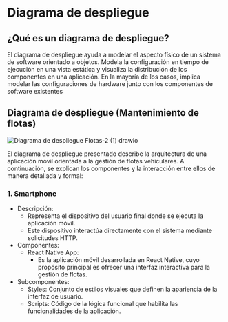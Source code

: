 <h1>Diagrama de despliegue</h1>

## ¿Qué es un diagrama de despliegue?

<p>El diagrama de despliegue ayuda a modelar el aspecto físico de un sistema de software orientado a objetos. Modela la configuración en tiempo de ejecución en una vista estática y visualiza la distribución de los componentes en una aplicación. En la mayoría de los casos, implica modelar las configuraciones de hardware junto con los componentes de software existentes</p>

## Diagrama de despliegue (Mantenimiento de flotas)

![Diagrama de despliegue Flotas-2 (1) drawio](https://github.com/user-attachments/assets/2902b39a-e0fe-427f-9c2a-19b9f82c1ced)

<p>El diagrama de despliegue presentado describe la arquitectura de una aplicación móvil orientada a la gestión de flotas vehiculares. A continuación, se explican los componentes y la interacción entre ellos de manera detallada y formal:</p>

### 1. Smartphone
* Descripción:
  * Representa el dispositivo del usuario final donde se ejecuta la aplicación móvil.
  * Este dispositivo interactúa directamente con el sistema mediante solicitudes HTTP.
* Componentes:
  * React Native App:
    * Es la aplicación móvil desarrollada en React Native, cuyo propósito principal es ofrecer una interfaz interactiva para la gestión de flotas.
* Subcomponentes:
  * Styles: Conjunto de estilos visuales que definen la apariencia de la interfaz de usuario.
  * Scripts: Código de la lógica funcional que habilita las funcionalidades de la aplicación.
